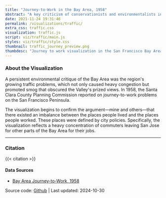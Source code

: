 ```yaml
---
title: "Journey-to-Work in the Bay Area, 1958"
abstract: "A key criticism of conservationists and environmentalists in the Bay Area focused on the massive uptick in traffic that resulted in smog obscuring the views that many residents enjoyed. Here is a snapshot of where people were commuting from in order to visually understand the traffic flow between suburban homes and suburban offices."
date: 2021-11-24 19:31:46
permalink: /visualizations/traffic/
extra_css: traffic.css
visualization: traffic.js
script: viz/traffic/main.js
styles: viz/traffic/style.css
thumbnail: traffic_journey_preview.png
thumbdesc: "Journey to work visualization in the San Francisco Bay Area"
---
```


<link rel="stylesheet" href="https://unpkg.com/leaflet@1.9.4/dist/leaflet.css" integrity="sha256-p4NxAoJBhIIN+hmNHrzRCf9tD/miZyoHS5obTRR9BMY=" crossorigin="" />
<script src="https://unpkg.com/leaflet@1.9.4/dist/leaflet.js" integrity="sha256-20nQCchB9co0qIjJZRGuk2/Z9VM+kNiyxNV1lvTlZBo=" crossorigin=""></script>

<div id="map"></div>

<div id="content" class="container mx-auto px-4 sm:px-6 md:px-10 lg:px-24 pt-10">

### About the Visualization

A persistent environmental critique of the Bay Area was the region's
growing traffic problems, which not only caused heavy congestion but
promoted smog that obscured the Valley's prized views. In 1958, the
Santa Clara County Planning Commission reported on journey-to-work
problems on the San Francisco Peninsula.

The visualization begins to confirm the argument&#8212;mine and
others&#8212;that there existed an imbalance between the places people lived
and the places people worked. These places were defined by city
policies. Specifically, the visualization reflects a heavy concentration
of commuters leaving San Jose for other parts of the Bay Area for their
jobs.

<hr>

### Citation

{{< citation >}}

#### Data Sources

- [Bay Area Journey-to-Work, 1958](https://github.com/hepplerj/machinesvalley/blob/gh-pages/data-files/sv-traffic/traffic.csv)

Source code: [Github](https://github.com/hepplerj/machinesvalley/tree/gh-pages/visualizations/traffic) | Last updated: 2024-10-30

</div>

